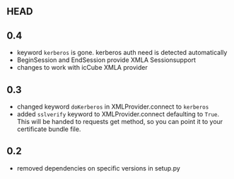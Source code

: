 HEAD
-----

0.4
----
* keyword ``kerberos`` is gone. kerberos auth need is detected automatically
* BeginSession and EndSession provide XMLA Sessionsupport
* changes to work with icCube XMLA provider

0.3
----
* changed keyword ``doKerberos`` in XMLProvider.connect to ``kerberos``
* added ``sslverify`` keyword to XMLProvider.connect defaulting to ``True``.
  This will be handed to requests get method, so you can point it to your certificate bundle file.


0.2
----
* removed dependencies on specific versions in setup.py
